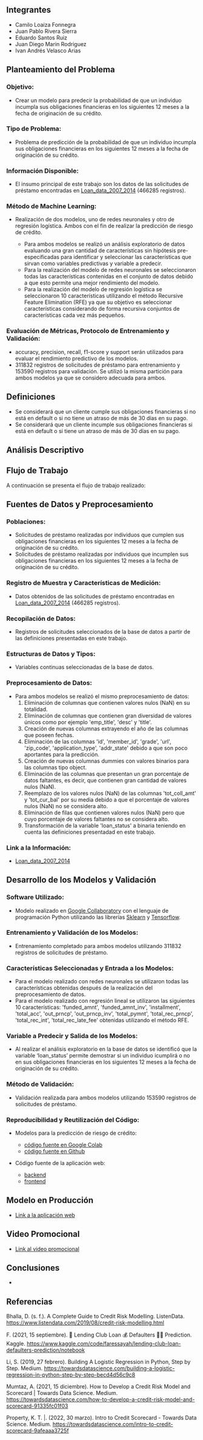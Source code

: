 ## Integrantes

- Camilo Loaiza Fonnegra
- Juan Pablo Rivera Sierra
- Eduardo Santos Ruiz
- Juan Diego Marin Rodriguez
- Ivan Andrés Velasco Arias


## Planteamiento del Problema

### Objetivo:

* Crear un modelo para predecir la probabilidad de que un individuo incumpla sus obligaciones financieras en los siguientes 12 meses a la fecha de originación de su crédito.

### Tipo de Problema:

* Problema de predicción de la probabilidad de que un individuo incumpla sus obligaciones financieras en los siguientes 12 meses a la fecha de originación de su crédito.

### Información Disponible:

* El insumo principal de este trabajo son los datos de las solicitudes de préstamo encontradas en [Loan_data_2007_2014](https://drive.google.com/file/d/1M0UVAKomoPEPjmzhxOYb3H_yyHRx_9dE/view) (466285 registros).

### Método de Machine Learning:

* Realización de dos modelos, uno de redes neuronales y otro de regresión logística. Ambos con el fin de realizar la predicción de riesgo de crédito.
    
    * Para ambos modelos se realizó un análisis exploratorio de datos evaluando una gran cantidad de características sin hipótesis pre-especificadas para identificar y seleccionar las características que sirvan como variables predictivas y variable a predecir.
    * Para la realización del modelo de redes neuronales se seleccionaron todas las características contenidas en el conjunto de datos debido a que esto permite una mejor rendimiento del modelo. 
    * Para la realización del modelo de regresión logística se seleccionaron 10 características utilizando el método Recursive Feature Elimination (RFE) ya que su objetivo es seleccionar características considerando de forma recursiva conjuntos de características cada vez más pequeños.

### Evaluación de Métricas, Protocolo de Entrenamiento y Validación:

* accuracy, precision, recall, f1-score y support serán utilizados para evaluar el rendimiento predictivo de los modelos.
* 311832 registros de solicitudes de préstamo para entrenamiento y 153590 registros para validación. Se utilizó la misma partición para ambos modelos ya que se considero adecuada para ambos.

## Definiciones

* Se considerará que un cliente cumple sus obligaciones financieras si no está en default o si no tiene un atraso de más de 30 días en su pago.
* Se considerará que un cliente incumple sus obligaciones financieras si está en default o si tiene un atraso de más de 30 días en su pago.

## Análisis Descriptivo

## Flujo de Trabajo

A continuación se presenta el flujo de trabajo realizado: 

## Fuentes de Datos y Preprocesamiento

### Poblaciones:

* Solicitudes de préstamo realizadas por individuos que cumplen sus obligaciones financieras en los siguientes 12 meses a la fecha de originación de su crédito.
* Solicitudes de préstamo realizadas por individuos que incumplen sus obligaciones financieras en los siguientes 12 meses a la fecha de originación de su crédito.

### Registro de Muestra y Características de Medición:

* Datos obtenidos de las solicitudes de préstamo encontradas en [Loan_data_2007_2014](https://drive.google.com/file/d/1M0UVAKomoPEPjmzhxOYb3H_yyHRx_9dE/view) (466285 registros).

### Recopilación de Datos:

* Registros de solicitudes seleccionados de la base de datos a partir de las definiciones presentadas en este trabajo.

### Estructuras de Datos y Tipos:

* Variables continuas seleccionadas de la base de datos.

### Preprocesamiento de Datos:

* Para ambos modelos se realizó el mismo preprocesamiento de datos:
    1. Eliminación de columnas que contienen valores nulos (NaN) en su totalidad.
    2. Eliminación de columnas que contienen gran diversidad de valores únicos como por ejemplo 'emp_title', 'desc' y 'title'.
    3. Creación de nuevas columnas extrayendo el año de las columnas que poseen fechas.
    4. Eliminación de las columnas 'id', 'member_id', 'grade', 'url', 'zip_code', 'application_type', 'addr_state' debido a que son poco aportantes para la predicción.
    5. Creación de nuevas columnas dummies con valores binarios para las columnas tipo object.
    6. Eliminación de las columnas que presentan un gran porcentaje de datos faltantes, es decir, que contienen gran cantidad de valores nulos (NaN).
    7. Reemplazo de los valores nulos (NaN) de las columnas 'tot_coll_amt' y 'tot_cur_bal' por su media debido a que el porcentaje de valores nulos (NaN) no se considera alto.
    8. Eliminación de filas que contienen valores nulos (NaN) pero que cuyo porcentaje de valores faltantes no se considera alto.
    9. Transformación de la variable 'loan_status' a binaria teniendo en cuenta las definiciones presentadad en este trabajo.

### Link a la Información:

* [Loan_data_2007_2014](https://drive.google.com/file/d/1M0UVAKomoPEPjmzhxOYb3H_yyHRx_9dE/view)

## Desarrollo de los Modelos y Validación

### Software Utilizado:

* Modelo realizado en [Google Collaboratory](https://www.google.com/url?q=https://colab.research.google.com/notebooks/welcome.ipynb?hl%3Des&sa=D&source=editors&ust=1651468799400076&usg=AOvVaw3BsmzIFA0LLERerLBE2zcG) con el lenguaje de programación Python utilizando las librerías [Sklearn](https://scikit-learn.org/stable/) y [Tensorflow](https://www.tensorflow.org/?hl=es-419).

### Entrenamiento y Validación de los Modelos:

* Entrenamiento completado para ambos modelos utilizando 311832 registros de solicitudes de préstamo.

### Características Seleccionadas y Entrada a los Modelos:

* Para el modelo realizado con redes neuronales se utilizaron todas las características obtenidas después de la realización del preprocesamiento de datos.
* Para el modelo realizado con regresión lineal se utilizaron las siguientes 10 características: 'funded_amnt', 'funded_amnt_inv', 'installment', 'total_acc', 'out_prncp', 'out_prncp_inv', 'total_pymnt', 'total_rec_prncp', 'total_rec_int', 'total_rec_late_fee' obtenidas utilizando el método RFE.

### Variable a Predecir y Salida de los Modelos:

* Al realizar el análisis exploratorio en la base de datos se identificó que la variable ‘loan_status’ permite demostrar si un individuo icumplirá o no en sus obligaciones financieras en los siguientes 12 meses a la fecha de originación de su crédito.

### Método de Validación:

* Validación realizada para ambos modelos utilizando 153590 registros de solicitudes de préstamo.

### Reproducibilidad y Reutilización del Código:

* Modelos para la predicción de riesgo de crédito:

    * [código fuente en Google Colab](https://colab.research.google.com/drive/1rsg987aRolJxyVOgruQKJAreqXiG-CGT?usp=sharing)
    * [código fuente en Github](https://github.com/CloaizaF/Trabajo_TAE_2)

* Código fuente de la aplicación web:

    * [backend]()
    * [frontend]()

## Modelo en Producción

* [Link a la aplicación web]()

## Video Promocional

* [Link al video promocional]()


## Conclusiones 

*

## Referencias

Bhalla, D. (s. f.). A Complete Guide to Credit Risk Modelling. ListenData. https://www.listendata.com/2019/08/credit-risk-modelling.html

F. (2021, 15 septiembre). 🏦 Lending Club Loan 💰 Defaulters 🏃‍♂ Prediction. Kaggle. https://www.kaggle.com/code/faressayah/lending-club-loan-defaulters-prediction/notebook

Li, S. (2019, 27 febrero). Building A Logistic Regression in Python, Step by Step. Medium. https://towardsdatascience.com/building-a-logistic-regression-in-python-step-by-step-becd4d56c9c8

Mumtaz, A. (2021, 15 diciembre). How to Develop a Credit Risk Model and Scorecard | Towards Data Science. Medium. https://towardsdatascience.com/how-to-develop-a-credit-risk-model-and-scorecard-91335fc01f03

Property, K. T. |. (2022, 30 marzo). Intro to Credit Scorecard - Towards Data Science. Medium. https://towardsdatascience.com/intro-to-credit-scorecard-9afeaaa3725f
